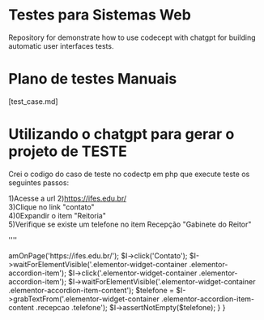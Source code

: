 # Testes para Sistemas Web
Repository for demonstrate how to use codecept with chatgpt for building automatic user interfaces tests. 

# Plano de testes Manuais

[test_case.md]

# Utilizando o chatgpt para gerar o projeto de TESTE


Crei o codigo do caso de teste no codectp em php que execute teste os seguintes passos:

1)Acesse a url 
2)https://ifes.edu.br/			
3)Clique no link "contato"			
4)0Expandir o item "Reitoria"			
5)Verifique se existe um telefone no item Recepção "Gabinete do Reitor"	

''''
<?php
class ContatoCest
{
    public function verificarTelefoneReitoria(AcceptanceTester $I)
    {
        $I->amOnPage('https://ifes.edu.br/');
        $I->click('Contato');
        $I->waitForElementVisible('.elementor-widget-container .elementor-accordion-item');
        $I->click('.elementor-widget-container .elementor-accordion-item');
        $I->waitForElementVisible('.elementor-widget-container .elementor-accordion-item-content');
        $telefone = $I->grabTextFrom('.elementor-widget-container .elementor-accordion-item-content .recepcao .telefone');
        $I->assertNotEmpty($telefone);
    }
}


